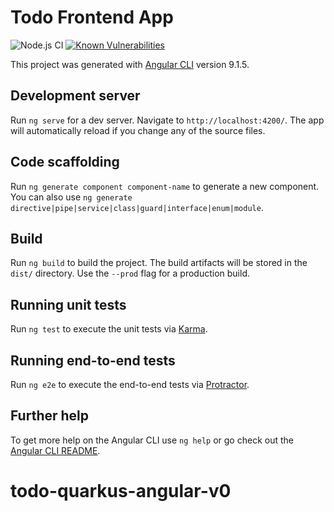 # Todo Frontend App
![Node.js CI](https://github.com/ashusharmatech/todo-quarkus-angular/workflows/Node.js%20CI/badge.svg)
[![Known Vulnerabilities](https://snyk.io/test/github/ashusharmatech/todo-quarkus-angular/badge.svg?targetFile=todo-frontend-app/package.json)](https://snyk.io/test/github/ashusharmatech/todo-quarkus-angular?targetFile=todo-frontend-app/package.json)

This project was generated with [Angular CLI](https://github.com/angular/angular-cli) version 9.1.5.

## Development server

Run `ng serve` for a dev server. Navigate to `http://localhost:4200/`. The app will automatically reload if you change any of the source files.

## Code scaffolding

Run `ng generate component component-name` to generate a new component. You can also use `ng generate directive|pipe|service|class|guard|interface|enum|module`.

## Build

Run `ng build` to build the project. The build artifacts will be stored in the `dist/` directory. Use the `--prod` flag for a production build.

## Running unit tests

Run `ng test` to execute the unit tests via [Karma](https://karma-runner.github.io).

## Running end-to-end tests

Run `ng e2e` to execute the end-to-end tests via [Protractor](http://www.protractortest.org/).

## Further help

To get more help on the Angular CLI use `ng help` or go check out the [Angular CLI README](https://github.com/angular/angular-cli/blob/master/README.md).
# todo-quarkus-angular-v0
